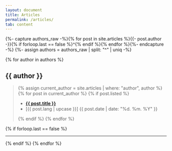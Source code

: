 ```yaml
---
layout: document
title: Articles
permalink: /articles/
tab: content
---
```


{%- capture authors_raw -%}{% for post in site.articles %}{{- post.author -}}{% if forloop.last == false %}^{% endif %}{% endfor %}{%- endcapture -%}
{%- assign authors = authors_raw | split: "^" | uniq -%}

<div class="poem-list">
{% for author in authors %}
	<h2 id="{{ author | replace: " ", "-" }}">{{ author }}</h2>
	<blockquote>
		{% assign current_author = site.articles | where: "author", author %}
		{% for post in current_author %}
			{% if post.listed %}
			<ul class="hfill">
    			<li><a href="{{ post.url | relative_url }}"><b>{{ post.title }}</b></a></li>
				<li>[{{ post.lang | upcase }}] <time class="hide-on-mobile" atetime="{{ post.date | date_to_xmlschema }}">{{ post.date  | date: "%d. %m. %Y" }}</time></li>
			</ul>
			{% endif %}
		{% endfor %}
	</blockquote>
	{% if forloop.last == false %}
		<hr/>
	{% endif %}
{% endfor %}
</div>

